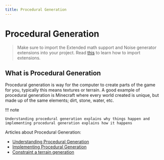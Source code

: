```yaml
---
title: Procedural Generation
---
```

# Procedural Generation

>  Make sure to import the Extended math support and Noise generator extensions into your project. Read [this](/gdevelop5/extensions/search) to learn how to import extensions.

## What is Procedural Generation

Procedural generation is way for the computer to create parts of the game for you, typically this means textures or terrain. A good example of procedural generation is Minecraft where every world created is unique, but made up of the same elements; dirt, stone, water, etc.

!!! note

    Understanding procedural generation explains why things happen and implementing procedural generation explains how it happens

Articles about Procedural Generation:

- [Understanding Procedural Generation](/gdevelop5/tutorials/procedural-generation/understanding-procedural-generation)
- [Implementing Procedural Generation](/gdevelop5/tutorials/procedural-generation/implementing-procedural-generation)
- [Constraint a terrain generation](/gdevelop5/extensions/marching-squares#constraint_a_terrain_generation)
